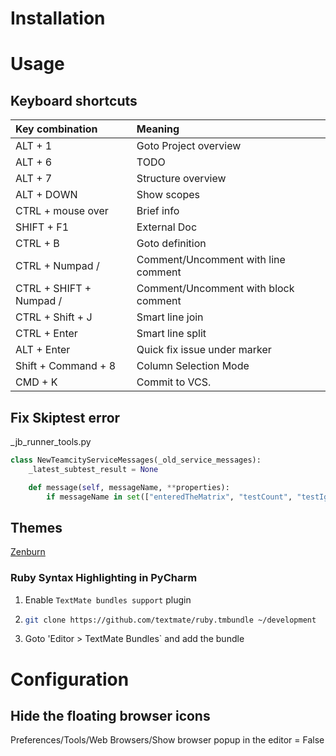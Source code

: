 # Installation

# Usage

## Keyboard shortcuts

| Key combination         | Meaning                              |
|:------------------------|:-------------------------------------|
| ALT + 1                 | Goto Project overview                |
| ALT + 6                 | TODO                                 |
| ALT + 7                 | Structure overview                   |
| ALT + DOWN              | Show scopes                          |
| CTRL + mouse over       | Brief info                           |
| SHIFT + F1              | External Doc                         |
| CTRL + B                | Goto definition                      |
| CTRL + Numpad /         | Comment/Uncomment with line comment  |
| CTRL + SHIFT + Numpad / | Comment/Uncomment with block comment |
| CTRL + Shift + J        | Smart line join                      |
| CTRL + Enter            | Smart line split                     |
| ALT + Enter             | Quick fix issue under marker         |
| Shift + Command + 8     | Column Selection Mode                |
| CMD + K                 | Commit to VCS.                       |

## Fix Skiptest error

_jb_runner_tools.py

```python
class NewTeamcityServiceMessages(_old_service_messages):
    _latest_subtest_result = None

    def message(self, messageName, **properties):
        if messageName in set(["enteredTheMatrix", "testCount", "testIgnored"]):
```

## Themes

[Zenburn](https://github.com/darvin/JetBrains-ZenBurn)

### Ruby Syntax Highlighting in PyCharm
1. Enable `TextMate bundles support` plugin
2. ```bash
   git clone https://github.com/textmate/ruby.tmbundle ~/development
   ```
3. Goto 'Editor > TextMate Bundles` and add the bundle


# Configuration

## Hide the floating browser icons
Preferences/Tools/Web Browsers/Show browser popup in the editor = False
